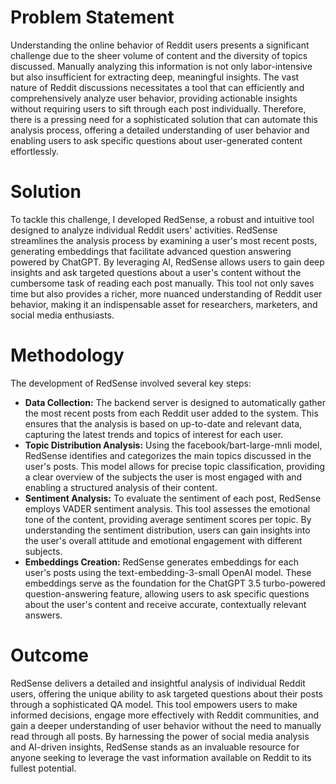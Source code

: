 # Problem Statement

Understanding the online behavior of Reddit users presents a significant challenge due to the sheer volume of content and the diversity of topics discussed. Manually analyzing this information is not only labor-intensive but also insufficient for extracting deep, meaningful insights. The vast nature of Reddit discussions necessitates a tool that can efficiently and comprehensively analyze user behavior, providing actionable insights without requiring users to sift through each post individually. Therefore, there is a pressing need for a sophisticated solution that can automate this analysis process, offering a detailed understanding of user behavior and enabling users to ask specific questions about user-generated content effortlessly.
# Solution

To tackle this challenge, I developed RedSense, a robust and intuitive tool designed to analyze individual Reddit users' activities. RedSense streamlines the analysis process by examining a user's most recent posts, generating embeddings that facilitate advanced question answering powered by ChatGPT. By leveraging AI, RedSense allows users to gain deep insights and ask targeted questions about a user's content without the cumbersome task of reading each post manually. This tool not only saves time but also provides a richer, more nuanced understanding of Reddit user behavior, making it an indispensable asset for researchers, marketers, and social media enthusiasts.
# Methodology

The development of RedSense involved several key steps:

- **Data Collection:** The backend server is designed to automatically gather the most recent posts from each Reddit user added to the system. This ensures that the analysis is based on up-to-date and relevant data, capturing the latest trends and topics of interest for each user.
- **Topic Distribution Analysis:** Using the facebook/bart-large-mnli model, RedSense identifies and categorizes the main topics discussed in the user's posts. This model allows for precise topic classification, providing a clear overview of the subjects the user is most engaged with and enabling a structured analysis of their content.
- **Sentiment Analysis:** To evaluate the sentiment of each post, RedSense employs VADER sentiment analysis. This tool assesses the emotional tone of the content, providing average sentiment scores per topic. By understanding the sentiment distribution, users can gain insights into the user's overall attitude and emotional engagement with different subjects.
- **Embeddings Creation:** RedSense generates embeddings for each user's posts using the text-embedding-3-small OpenAI model. These embeddings serve as the foundation for the ChatGPT 3.5 turbo-powered question-answering feature, allowing users to ask specific questions about the user's content and receive accurate, contextually relevant answers.

# Outcome

RedSense delivers a detailed and insightful analysis of individual Reddit users, offering the unique ability to ask targeted questions about their posts through a sophisticated QA model. This tool empowers users to make informed decisions, engage more effectively with Reddit communities, and gain a deeper understanding of user behavior without the need to manually read through all posts. By harnessing the power of social media analysis and AI-driven insights, RedSense stands as an invaluable resource for anyone seeking to leverage the vast information available on Reddit to its fullest potential. 
